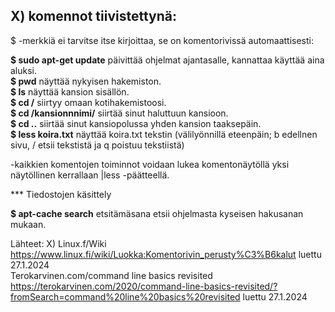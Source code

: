 ## X) komennot tiivistettynä: 

$ -merkkiä ei tarvitse itse kirjoittaa, se on komentorivissä automaattisesti:

  **$ sudo apt-get update**  päivittää ohjelmat ajantasalle, kannattaa käyttää aina aluksi.  
  **$ pwd** näyttää nykyisen hakemiston.  
  **$ ls** näyttää kansion sisällön.  
  **$ cd /** siirtyy omaan kotihakemistoosi.   
  **$ cd /kansionnnimi/** siirtää sinut haluttuun kansioon.   
  **$ cd ..** siirtää sinut kansiopolussa yhden kansion taaksepäin.  
  **$ less koira.txt** näyttää koira.txt tekstin (välilyönnillä eteenpäin; b edellnen sivu, / etsii tekstistä ja q poistuu tekstiistä)

  -kaikkien komentojen toiminnot voidaan lukea komentonäytöllä yksi näytöllinen kerrallaan |less  -päätteellä. 

*** Tiedostojen käsittely

  

**$ apt-cache search** etsitämäsana etsii ohjelmasta kyseisen hakusanan mukaan.  

Lähteet: 
X)
  Linux.f/Wiki https://www.linux.fi/wiki/Luokka:Komentorivin_perusty%C3%B6kalut luettu 27.1.2024  
  Terokarvinen.com/command line basics revisited  https://terokarvinen.com/2020/command-line-basics-revisited/?fromSearch=command%20line%20basics%20revisited luettu 27.1.2024  





